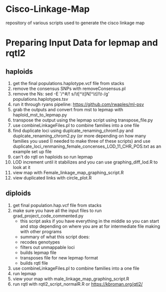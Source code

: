 # Cisco-Linkage-Map
repository of various scripts used to generate the cisco linkage map

# Preparing Input Data for lepmap and rqtl2
## haploids
1. get the final populations.haplotype.vcf file from stacks
2. remove the consensus SNPs with removeConsensus.pl
3. remove the Ns: sed -E '/^#/! s/\t[^\t]*N[^\t]*/\t-/g' populations.haplotypes.tsv
4. run it through ryans pipeline: https://github.com/rwaples/ml-psv
5. grab the outputs and convert from mst to lepmap with haploid_mst_to_lepmap.py
6. transpose the output using the lepmap script using transpose_file.py
7. use combineLinkageFiles.pl to combine families into a one file
8. find duplicate loci using duplcate_renaming_chrom1.py and duplcate_renaming_chrom2.py (or more depending on how many families you used (I needed to make three of these scripts) and use duplicate_loci_renmaning_female_concenses_LOD_11_CHR_POS.txt as an example set up file 
9. can't do rqtl on haploids so run lepmap
10. LOD increment until it stabilizes and you can use graphing_diff_lod.R to look at it
11. view map with Female_linkage_map_graphing_script.R
12. view duplicated links with circle_plot.R


## diploids
1. get final population.hap.vcf file from stacks
2. make sure you have all the input files to run grad_project_code_commented.py
   * this script asks if you have everything in the middle so you can start and stop depending on where you are at for intermediate file making with other programs
   * summary of what this script does:
   * recodes genotypes
   * filters out unmappable loci
   * builds lepmap file
   * transposes file for new lepmap format 
   * builds rqtl file 
3. use combineLinkageFiles.pl to combine families into a one file
4. run lepmap
5. view your map with male_linkage_map_graphing_script.R
6. run rqtl with rqtl2_script_normalR.R or https://kbroman.org/qtl2/



